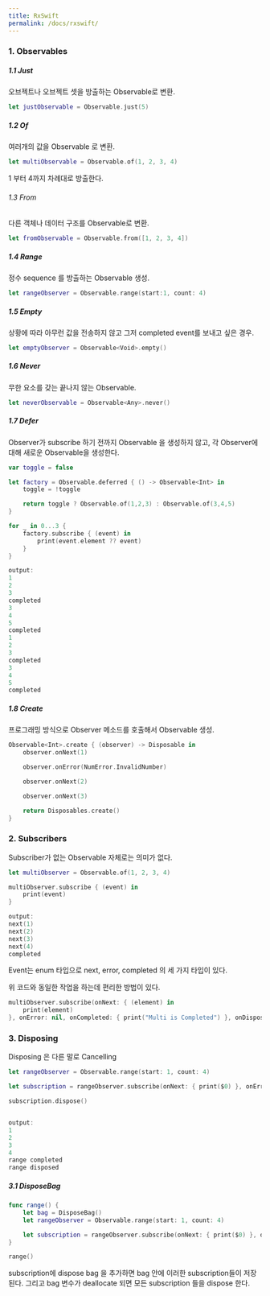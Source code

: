 ```yaml
---
title: RxSwift
permalink: /docs/rxswift/
---
```


### 1. Observables

##### 1.1 Just

오브젝트나 오브젝트 셋을 방출하는 Observable로 변환.

```swift
let justObservable = Observable.just(5)
```

##### 1.2 Of

여러개의 값을 Observable 로 변환.

```swift
let multiObservable = Observable.of(1, 2, 3, 4)
```
1 부터 4까지 차례대로 방출한다.

###### 1.3 From

다른 객체나 데이터 구조를 Observable로 변환.

```swift
let fromObservable = Observable.from([1, 2, 3, 4])
```

##### 1.4 Range

정수 sequence 를 방출하는 Observable 생성.

```swift
let rangeObserver = Observable.range(start:1, count: 4)
```

##### 1.5 Empty

상황에 따라 아무런 값을 전송하지 않고 그저 completed event를 보내고 싶은 경우.

```swift
let emptyObserver = Observable<Void>.empty()
```

##### 1.6 Never

무한 요소를 갖는 끝나지 않는 Observable.

```swift
let neverObservable = Observable<Any>.never()
```

##### 1.7 Defer

Observer가 subscribe 하기 전까지 Observable 을 생성하지 않고, 각 Observer에 대해 새로운 Observable을 생성한다.

```swift
var toggle = false

let factory = Observable.deferred { () -> Observable<Int> in
    toggle = !toggle

    return toggle ? Observable.of(1,2,3) : Observable.of(3,4,5)
}

for _ in 0...3 {
    factory.subscribe { (event) in
        print(event.element ?? event)
    }
}

output:
1
2
3
completed
3
4
5
completed
1
2
3
completed
3
4
5
completed
```

##### 1.8 Create

프로그래밍 방식으로 Observer 메소드를 호출해서 Observable 생성.

```swift
Observable<Int>.create { (observer) -> Disposable in
    observer.onNext(1)

    observer.onError(NumError.InvalidNumber)

    observer.onNext(2)

    observer.onNext(3)

    return Disposables.create()
}
```

### 2. Subscribers

Subscriber가 없는 Observable 자체로는 의미가 없다.

```swift
let multiObserver = Observable.of(1, 2, 3, 4)

multiObserver.subscribe { (event) in
    print(event)
}

output:
next(1)
next(2)
next(3)
next(4)
completed
```

Event는 enum 타입으로 next, error, completed 의 세 가지 타입이 있다.

위 코드와 동일한 작업을 하는데 편리한 방법이 있다.

```swift
multiObserver.subscribe(onNext: { (element) in
    print(element)
}, onError: nil, onCompleted: { print("Multi is Completed") }, onDisposed: nil)
```

### 3. Disposing

Disposing 은 다른 말로 Cancelling 

```swift
let rangeObserver = Observable.range(start: 1, count: 4)

let subscription = rangeObserver.subscribe(onNext: { print($0) }, onError: nil, onCompleted: { print("range completed") }, onDisposed: { print("range disposed") })

subscription.dispose()


output:
1
2
3
4
range completed
range disposed
```

##### 3.1 DisposeBag

```swift
func range() {
    let bag = DisposeBag()
    let rangeObserver = Observable.range(start: 1, count: 4)

    let subscription = rangeObserver.subscribe(onNext: { print($0) }, onError: nil, onCompleted: { print("range completed") }, onDisposed: { print("range disposed") }).disposed(by: bag)
}

range()
```

subscription에 dispose bag 을 추가하면 bag 안에 이러한 subscription들이 저장된다.
그리고 bag 변수가 deallocate 되면 모든 subscription 들을 dispose 한다.